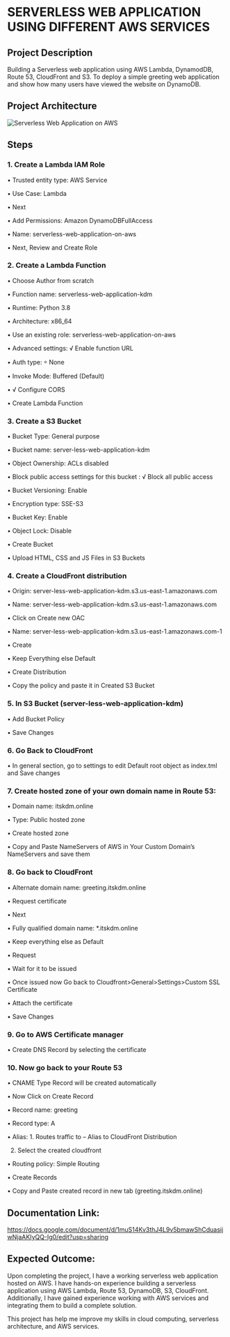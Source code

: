 # SERVERLESS WEB APPLICATION USING DIFFERENT AWS SERVICES

## Project Description

Building a Serverless web application using AWS Lambda, DynamodDB, Route 53, CloudFront  and S3. To deploy a simple greeting web application and show how many users have viewed the website on DynamoDB.

## Project Architecture

![Serverless Web Application on AWS](https://github.com/user-attachments/assets/adfb131c-02f6-4503-8009-e3bc13b30ce1)

## Steps
### 1.	Create a Lambda IAM Role
•	Trusted entity type: AWS Service

•	Use Case: Lambda

•	Next

•	Add Permissions: Amazon DynamoDBFullAccess

•	Name: serverless-web-application-on-aws

•	Next, Review and Create Role

### 2.	Create a Lambda Function 
•	Choose Author from scratch

•	Function name: serverless-web-application-kdm

•	Runtime: Python 3.8

•	Architecture: x86_64

•	Use an existing role: serverless-web-application-on-aws

•	Advanced settings: √ Enable function URL 

•	Auth type: ⸰ None

•	Invoke Mode: Buffered (Default)

•	√ Configure CORS

•	Create Lambda Function

### 3.	Create a S3 Bucket
•	Bucket Type: General purpose

•	Bucket name: server-less-web-application-kdm

•	Object Ownership: ACLs disabled

•	Block public access settings for this bucket : √ Block all public access

•	Bucket Versioning: Enable

•	Encryption type: SSE-S3

•	Bucket Key: Enable

•	Object Lock: Disable

•	Create Bucket 

•	Upload HTML, CSS and JS Files in S3 Buckets


### 4.	Create a CloudFront distribution
•	Origin: server-less-web-application-kdm.s3.us-east-1.amazonaws.com

•	Name: server-less-web-application-kdm.s3.us-east-1.amazonaws.com

•	Click on Create new OAC

•	Name: server-less-web-application-kdm.s3.us-east-1.amazonaws.com-1

•	Create

•	Keep Everything else Default

•	Create Distribution

•	Copy the policy and paste it in Created S3 Bucket 

### 5.	In S3 Bucket (server-less-web-application-kdm)
•	Add Bucket Policy

•	Save Changes

### 6.	Go Back to CloudFront
•	In general section, go to settings to edit Default root object as index.tml and Save changes

### 7.	Create hosted zone of your own domain name in Route 53:
•	Domain name: itskdm.online

•	Type: Public hosted zone

•	Create hosted zone

•	Copy and Paste NameServers of AWS in Your Custom Domain’s NameServers and save them

### 8.	Go back to CloudFront
•	Alternate domain name: greeting.itskdm.online

•	Request certificate

•	Next

•	Fully qualified domain name: *.itskdm.online

•	Keep everything else as Default

•	Request

•	Wait for it to be issued

•	Once issued now Go back to Cloudfront>General>Settings>Custom SSL Certificate

•	Attach the certificate

•	Save Changes

### 9.	Go to AWS Certificate manager
•	Create DNS Record by selecting the certificate

### 10.	Now go back to your Route 53
•	CNAME Type Record will be created automatically

•	Now Click on Create Record

•	Record name: greeting

•	Record type: A

•	Alias: 1. Routes traffic to – Alias to CloudFront Distribution

2. Select the created cloudfront

•	Routing policy: Simple Routing

•	Create Records

•	Copy and Paste created record in new tab (greeting.itskdm.online)

## Documentation Link: 

https://docs.google.com/document/d/1muS14Kv3thJ4L9v5bmawShCduasijwNjaAKIyQQ-Ig0/edit?usp=sharing

## Expected Outcome:

Upon completing the project, I have a working serverless web application hosted on AWS.
I have hands-on experience building a serverless application using AWS Lambda, Route 53, DynamoDB, S3, CloudFront.
Additionally, I have gained experience working with AWS services and integrating them to build a complete solution.

This project has help me improve my skills in cloud computing, serverless architecture, and AWS services.
